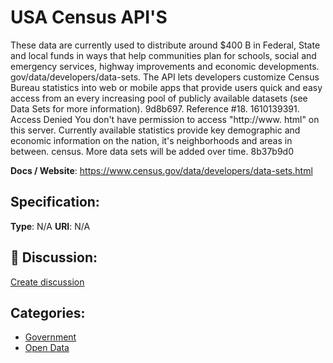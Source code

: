 # USA Census API'S


These data are currently used to distribute around $400 B in Federal, State and local funds in ways that help communities plan for schools, social and emergency services, highway improvements and economic developments. gov/data/developers/data-sets. The API lets developers customize Census Bureau statistics into web or mobile apps that provide users quick and easy access from an every increasing pool of publicly available datasets (see Data Sets for more information). 9d8b697. Reference #18. 1610139391. Access Denied You don't have permission to access "http://www. html" on this server. Currently available statistics provide key demographic and economic information on the nation, it's neighborhoods and areas in between. census. More data sets will be added over time. 8b37b9d0

**Docs / Website**: https://www.census.gov/data/developers/data-sets.html

## Specification:
**Type**:  N/A 
**URI**:  N/A 

## 💬 Discussion:
[Create discussion](https://github.com/apis-list/apis-list/discussions/new)

## Categories:
- [Government](https://github.com/apis-list/apis-list#government)
- [Open Data](https://github.com/apis-list/apis-list#open-data)



